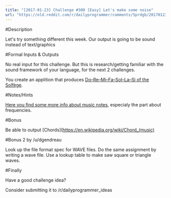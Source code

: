 ```yaml
---
title: "[2017-01-23] Challenge #300 [Easy] Let's make some noise"
url: "https://old.reddit.com/r/dailyprogrammer/comments/5prdgb/20170123_challenge_300_easy_lets_make_some_noise/"
---
```


#Description

Let's try something different this week. Our output is going to be sound instead of text/graphics

#Formal Inputs &amp; Outputs

No real input for this challenge. But this is research/getting familiar with the sound framework of your language, for the next 2 challenges.

You create an applition that produces [Do–Re–Mi–Fa–Sol–La–Si of the Solfège](https://en.wikipedia.org/wiki/Solfège).

#Notes/Hints

[Here you find some more info about music notes](https://en.wikipedia.org/wiki/Musical_note), especialy the part about frequencies.

#Bonus

Be able to output [Chords](https://en.wikipedia.org/wiki/Chord_(music)

#Bonus 2 by /u/dgendreau

Look up the file format spec for WAVE files. Do the same assignment by writing a wave file. Use a lookup table to make saw square or triangle waves.

#Finally

Have a good challenge idea?

Consider submitting it to /r/dailyprogrammer_ideas